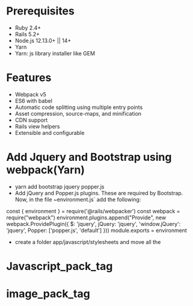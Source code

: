# Prerequisites

* Ruby 2.4+
* Rails 5.2+
* Node.js 12.13.0+ || 14+
* Yarn
* Yarn: js library installer like GEM

# Features
* Webpack v5
* ES6 with babel
* Automatic code splitting using multiple entry points
* Asset compression, source-maps, and minification
* CDN support
* Rails view helpers
* Extensible and configurable


# Add Jquery and Bootstrap using webpack(Yarn)
 * yarn add bootstrap jquery popper.js
 * Add jQuery and Popper.js plugins. These are required by Bootstrap.
 Now, in the file ~environment.js` add the following:

const { environment } = require('@rails/webpacker')
const webpack = require("webpack")
environment.plugins.append("Provide", new webpack.ProvidePlugin({
    $: 'jquery',
    jQuery: 'jquery',
    'window.jQuery': 'jquery',
    Popper: ['popper.js', 'default']
  }))
module.exports = environment
 
 
* create a folder app/javascript/stylesheets and move all the 
 
# Javascript_pack_tag
# image_pack_tag
